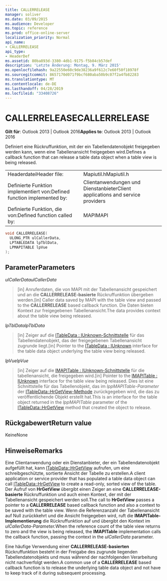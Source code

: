```yaml
---
title: CALLERRELEASE
manager: soliver
ms.date: 03/09/2015
ms.audience: Developer
ms.topic: reference
ms.prod: office-online-server
localization_priority: Normal
api_name:
- CALLERRELEASE
api_type:
- HeaderDef
ms.assetid: 80ba893d-3380-4db1-9175-f5b84cb57def
description: 'Letzte Änderung: Montag, 9. März 2015'
ms.openlocfilehash: 9a22550e60c9de38236a9f612c7e60f50f18978f
ms.sourcegitcommit: 8657170d071f9bcf680aba50b9c07f2a4fb82283
ms.translationtype: MT
ms.contentlocale: de-DE
ms.lasthandoff: 04/28/2019
ms.locfileid: "33408726"
---
```

# <a name="callerrelease"></a><span data-ttu-id="e3080-103">CALLERRELEASE</span><span class="sxs-lookup"><span data-stu-id="e3080-103">CALLERRELEASE</span></span>

  
  
<span data-ttu-id="e3080-104">**Gilt für**: Outlook 2013 | Outlook 2016</span><span class="sxs-lookup"><span data-stu-id="e3080-104">**Applies to**: Outlook 2013 | Outlook 2016</span></span> 
  
<span data-ttu-id="e3080-105">Definiert eine Rückruffunktion, mit der ein Tabellendatenobjekt freigegeben werden kann, wenn eine Tabellenansicht freigegeben wird.</span><span class="sxs-lookup"><span data-stu-id="e3080-105">Defines a callback function that can release a table data object when a table view is being released.</span></span> 
  
|||
|:-----|:-----|
|<span data-ttu-id="e3080-106">Headerdatei</span><span class="sxs-lookup"><span data-stu-id="e3080-106">Header file:</span></span>  <br/> |<span data-ttu-id="e3080-107">Mapiutil.h</span><span class="sxs-lookup"><span data-stu-id="e3080-107">Mapiutil.h</span></span>  <br/> |
|<span data-ttu-id="e3080-108">Definierte Funktion implementiert von:</span><span class="sxs-lookup"><span data-stu-id="e3080-108">Defined function implemented by:</span></span>  <br/> |<span data-ttu-id="e3080-109">Clientanwendungen und Dienstanbieter</span><span class="sxs-lookup"><span data-stu-id="e3080-109">Client applications and service providers</span></span>  <br/> |
|<span data-ttu-id="e3080-110">Definierte Funktion, die von:</span><span class="sxs-lookup"><span data-stu-id="e3080-110">Defined function called by:</span></span>  <br/> |<span data-ttu-id="e3080-111">MAPI</span><span class="sxs-lookup"><span data-stu-id="e3080-111">MAPI</span></span>  <br/> |
   
```cpp
void CALLERRELEASE(
  ULONG_PTR ulCallerData,
  LPTABLEDATA lpTblData,
  LPMAPITABLE lpVue
);
```

## <a name="parameters"></a><span data-ttu-id="e3080-112">Parameter</span><span class="sxs-lookup"><span data-stu-id="e3080-112">Parameters</span></span>

 <span data-ttu-id="e3080-113">_ulCallerData_</span><span class="sxs-lookup"><span data-stu-id="e3080-113">_ulCallerData_</span></span>
  
> <span data-ttu-id="e3080-114">[in] Anruferdaten, die von MAPI mit der Tabellenansicht gespeichert und an die **CALLERRELEASE-basierte** Rückruffunktion übergeben werden.</span><span class="sxs-lookup"><span data-stu-id="e3080-114">[in] Caller data saved by MAPI with the table view and passed to the **CALLERRELEASE** based callback function.</span></span> <span data-ttu-id="e3080-115">Die Daten bieten Kontext zur freigegebenen Tabellenansicht.</span><span class="sxs-lookup"><span data-stu-id="e3080-115">The data provides context about the table view being released.</span></span> 
    
 <span data-ttu-id="e3080-116">_lpTblData_</span><span class="sxs-lookup"><span data-stu-id="e3080-116">_lpTblData_</span></span>
  
> <span data-ttu-id="e3080-117">[in] Zeiger auf die [ITableData : IUnknown-Schnittstelle](itabledataiunknown.md) für das Tabellendatenobjekt, das der freigegebenen Tabellenansicht zugrunde liegt.</span><span class="sxs-lookup"><span data-stu-id="e3080-117">[in] Pointer to the [ITableData : IUnknown](itabledataiunknown.md) interface for the table data object underlying the table view being released.</span></span> 
    
 <span data-ttu-id="e3080-118">_lpVue_</span><span class="sxs-lookup"><span data-stu-id="e3080-118">_lpVue_</span></span>
  
> <span data-ttu-id="e3080-119">[in] Zeiger auf die [IMAPITable : IUnknown-Schnittstelle](imapitableiunknown.md) für die tabellenansicht, die freigegeben wird.</span><span class="sxs-lookup"><span data-stu-id="e3080-119">[in] Pointer to the [IMAPITable : IUnknown](imapitableiunknown.md) interface for the table view being released.</span></span> <span data-ttu-id="e3080-120">Dies ist eine Schnittstelle für das Tabellenobjekt, das im  _lppMAPITable-Parameter_ der [ITableData::HrGetView-Methode](itabledata-hrgetview.md) zurückgegeben wird, die das zu veröffentlichende Objekt erstellt hat.</span><span class="sxs-lookup"><span data-stu-id="e3080-120">This is an interface for the table object returned in the  _lppMAPITable_ parameter of the [ITableData::HrGetView](itabledata-hrgetview.md) method that created the object to release.</span></span> 
    
## <a name="return-value"></a><span data-ttu-id="e3080-121">Rückgabewert</span><span class="sxs-lookup"><span data-stu-id="e3080-121">Return value</span></span>

<span data-ttu-id="e3080-122">Keine</span><span class="sxs-lookup"><span data-stu-id="e3080-122">None</span></span> 
  
## <a name="remarks"></a><span data-ttu-id="e3080-123">Hinweise</span><span class="sxs-lookup"><span data-stu-id="e3080-123">Remarks</span></span>

<span data-ttu-id="e3080-124">Eine Clientanwendung oder ein Dienstanbieter, der ein Tabellendatenobjekt aufgefüllt hat, kann [ITableData::HrGetView](itabledata-hrgetview.md) aufrufen, um eine schreibgeschützte, sortierte Ansicht der Tabelle zu erstellen.</span><span class="sxs-lookup"><span data-stu-id="e3080-124">A client application or service provider that has populated a table data object can call [ITableData::HrGetView](itabledata-hrgetview.md) to create a read-only, sorted view of the table.</span></span> <span data-ttu-id="e3080-125">Der Aufruf von **HrGetView** übergibt einen Zeiger an eine **CALLERRELEASE-basierte** Rückruffunktion und auch einen Kontext, der mit der Tabellenansicht gespeichert werden soll.</span><span class="sxs-lookup"><span data-stu-id="e3080-125">The call to **HrGetView** passes a pointer to a **CALLERRELEASE** based callback function and also a context to be saved with the table view.</span></span> <span data-ttu-id="e3080-126">Wenn die Referenzanzahl der Tabellenansicht auf Null zurückkehrt und die Ansicht freigegeben wird, ruft die **IMAPITable-Implementierung** die Rückruffunktion auf und übergibt den Kontext im _ulCallerData-Parameter._</span><span class="sxs-lookup"><span data-stu-id="e3080-126">When the reference count of the table view returns to zero and the view is being released, the **IMAPITable** implementation calls the callback function, passing the context in the  _ulCallerData_ parameter.</span></span> 
  
<span data-ttu-id="e3080-127">Eine häufige Verwendung einer **CALLERRELEASE-basierten** Rückruffunktion besteht in der Freigabe des zugrunde liegenden Tabellendatenobjekts und muss während der nachfolgenden Verarbeitung nicht nachverfolgt werden.</span><span class="sxs-lookup"><span data-stu-id="e3080-127">A common use of a **CALLERRELEASE** based callback function is to release the underlying table data object and not have to keep track of it during subsequent processing.</span></span> 
  

